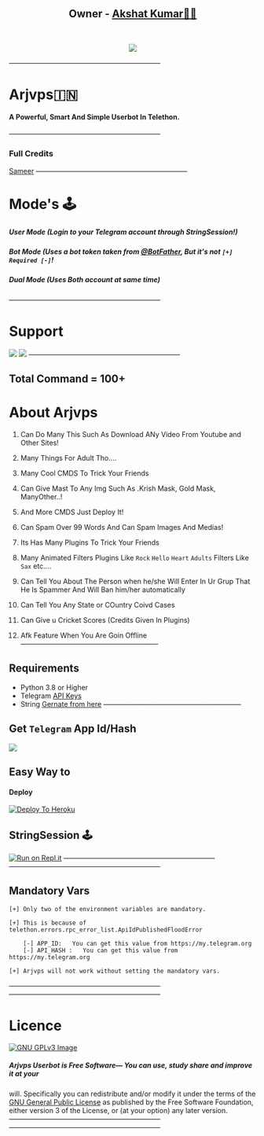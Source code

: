 # <h2 align="center"><b>Owner - <a href="https://t.me/AkshatPro_Bro">Akshat Kumar👮‍♂️ </a></b></h2>
<br>
<p align="center"><a href="https://t.me/ArjvpsUserBot_SupportChannel"><img src="https://telegra.ph/file/5a5fa81e597e493324bc5.jpg"></a></p> 
</p>
——————————————————————
<h1>Arjvps🇮🇳</h1>
<b>A Powerful, Smart And Simple Userbot In Telethon.</b>
<br>
<br>
——————————————————————

### Full Credits 
[Sameer](https://t.me/SAMEER_795)
——————————————————————
# Mode's 🕹
##### User Mode (Login to your Telegram account through StringSession!)
##### Bot Mode (Uses a bot token taken from [@BotFather](https://t.me/BotFather), But it's not ```[+] Required [-]```!
##### Dual Mode (Uses Both account at same time)
——————————————————————
# Support
<a href="https://t.me/ArjvpsUserbot_SuppoetChannel"><img src="https://img.shields.io/badge/Join-Support%20Channel-red.svg?style=for-the-badge&logo=Telegram"></a> 
<a href="https://t.me/ArjvpsUserbot_SupportGroup"><img src="https://img.shields.io/badge/Join-Support%20Group-blue.svg?style=for-the-badge&logo=Telegram"></a>
——————————————————————
## Total Command = 100+

# About Arjvps

1. Can Do Many This Such As Download ANy Video From Youtube and Other Sites!

2. Many Things For Adult Tho....

3. Many Cool CMDS To Trick Your Friends

4. Can Give Mast To Any Img Such As .Krish Mask, Gold Mask, ManyOther..!

5. And More CMDS Just Deploy It!

6. Can Spam Over 99 Words And Can Spam Images And Medias!

7. Its Has Many Plugins To Trick Your Friends 

8. Many  Animated Filters Plugins Like ```Rock``` ```Hello```  ```Heart```  ```Adults``` Filters Like ``Sax`` etc....

9. Can Tell You About The Person when he/she Will Enter In Ur Grup That He Is Spammer And Will Ban him/her automatically

10. Can Tell You Any State or COuntry Coivd Cases

11. Can Give u Cricket Scores (Credits Given In Plugins)

12. Afk Feature When You Are Goin Offline
————————————————————
## Requirements 
* Python 3.8 or Higher
* Telegram [API Keys](https://my.telegram.org/apps)
* String [Gernate from here](https://repl.it/@Anmol10H/Lightning-Repl#main.py)
————————————————————
## Get ```Telegram``` App Id/Hash

<a href="https://my.telegram.org"><img src="https://img.shields.io/badge/Get-App%20Id/Api%20Hash-blue.svg?style=for-the-badge&logo=Google"></a>
## Easy Way to
#### Deploy

[![Deploy To Heroku](https://www.herokucdn.com/deploy/button.svg)](https://heroku.com/deploy?template=https://github.com/Akshat7678/Arjvps-TheUserBot)


## StringSession 🕹

[![Run on Repl.it](https://repl.it/badge/github/KeinShin/Black-Lightning&theme=midnight-purple)](https://repl.it/@Anmol10H/Lightning-Repl#main.py)
——————————————————————
——————————————————————
## Mandatory Vars
```
[+] Only two of the environment variables are mandatory.

[+] This is because of telethon.errors.rpc_error_list.ApiIdPublishedFloodError

    [-] APP_ID:   You can get this value from https://my.telegram.org
    [-] API_HASH :   You can get this value from https://my.telegram.org
    
[+] Arjvps will not work without setting the mandatory vars.
```
——————————————————————
——————————————————————

# Licence
[![GNU GPLv3 Image](https://www.gnu.org/graphics/gplv3-127x51.png)](http://www.gnu.org/licenses/gpl-3.0.en.html)  

##### Arjvps Userbot is Free Software— You can use, study share and improve it at your
will. Specifically you can redistribute and/or modify it under the terms of the
[GNU General Public License](https://www.gnu.org/licenses/gpl.html) as
published by the Free Software Foundation, either version 3 of the License, or
(at your option) any later version.
——————————————————————
——————————————————————










